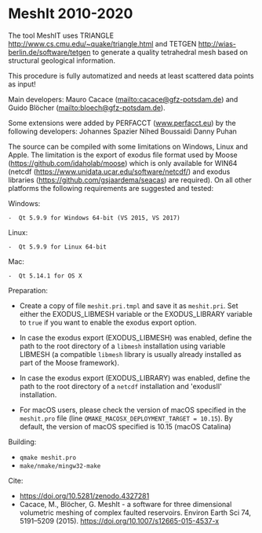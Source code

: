 MeshIt 2010-2020
================

The tool MeshIT uses TRIANGLE <http://www.cs.cmu.edu/~quake/triangle.html> and
TETGEN <http://wias-berlin.de/software/tetgen> to generate a quality
tetrahedral mesh based on structural geological information.

This procedure is fully automatized and needs at least scattered data points
as input!

Main developers: Mauro Cacace (<mailto:cacace@gfz-potsdam.de>) and
                 Guido Blöcher (<mailto:bloech@gfz-potsdam.de>).

Some extensions were added by PERFACCT (www.perfacct.eu) by the following developers:
				Johannes Spazier
				Nihed Boussaidi
				Danny Puhan

The source can be compiled with some limitations on Windows, Linux and Apple.
The limitation is the export of exodus file format used by Moose (https://github.com/idaholab/moose) which is only
available for WIN64 (netcdf (https://www.unidata.ucar.edu/software/netcdf/) and exodus libraries (https://github.com/gsjaardema/seacas) are required). On all other
platforms the following requirements are suggested and tested:

Windows:

    -  Qt 5.9.9 for Windows 64-bit (VS 2015, VS 2017)

Linux:

    -  Qt 5.9.9 for Linux 64-bit

Mac:

    -  Qt 5.14.1 for OS X

Preparation:
*	Create a copy of file `meshit.pri.tmpl` and save it as `meshit.pri`.
	Set either the EXODUS_LIBMESH variable or the EXODUS_LIBRARY variable
	to `true` if you want to enable the exodus export option.

*	In case the exodus export (EXODUS_LIBMESH) was enabled, define the path
	to the root directory of a `libmesh` installation using variable LIBMESH
	(a compatible `libmesh` library is usually already installed as part of the Moose framework).

*	In case the exodus export (EXODUS_LIBRARY) was enabled, define the path
	to the root directory of a `netcdf` installation and 'exodusII' installation.

* For macOS users, please check the version of macOS specified in the
	`meshit.pro` file (line `QMAKE_MACOSX_DEPLOYMENT_TARGET = 10.15`). By default, the version of macOS specified is 10.15 (macOS Catalina)


Building:
*  `qmake meshit.pro`
*  `make/nmake/mingw32-make`

Cite:
*	https://doi.org/10.5281/zenodo.4327281
*	Cacace, M., Blöcher, G. MeshIt - a software for three dimensional volumetric meshing of complex faulted reservoirs. Environ Earth Sci 74, 5191–5209 (2015). https://doi.org/10.1007/s12665-015-4537-x
